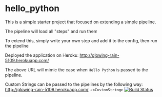 hello_python
============

This is a simple starter project that focused on extending a simple pipeline.

The pipeline will load all "steps" and run them

To extend this, simply write your own step and add it to the config, then run the pipeline

Deployed the application on Heroku:
http://glowing-rain-5109.herokuapp.com/

The above URL will mimic the case when ```Hello Python``` is passed to the pipeline.

Custom Strings can be passed to the pipelines by the following way:
http://glowing-rain-5109.herokuapp.com/ +```<CustomString>```
[![Build Status](https://secure.travis-ci.org/shreyu86/hello_python.png?branch=master)](http://travis-ci.org/shreyu86/hello_python)